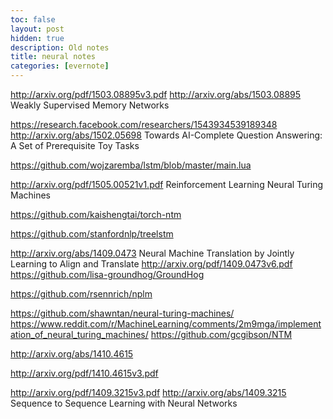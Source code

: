 ```yaml
---
toc: false
layout: post
hidden: true
description: Old notes
title: neural notes
categories: [evernote]
---
```


http://arxiv.org/pdf/1503.08895v3.pdf
http://arxiv.org/abs/1503.08895
Weakly Supervised Memory Networks

https://research.facebook.com/researchers/1543934539189348
http://arxiv.org/abs/1502.05698
Towards AI-Complete Question Answering: A Set of Prerequisite Toy Tasks

https://github.com/wojzaremba/lstm/blob/master/main.lua

http://arxiv.org/pdf/1505.00521v1.pdf
Reinforcement Learning Neural Turing Machines

https://github.com/kaishengtai/torch-ntm

https://github.com/stanfordnlp/treelstm

http://arxiv.org/abs/1409.0473
Neural Machine Translation by Jointly Learning to Align and Translate
http://arxiv.org/pdf/1409.0473v6.pdf
https://github.com/lisa-groundhog/GroundHog

https://github.com/rsennrich/nplm

https://github.com/shawntan/neural-turing-machines/
https://www.reddit.com/r/MachineLearning/comments/2m9mga/implementation_of_neural_turing_machines/
https://github.com/gcgibson/NTM

http://arxiv.org/abs/1410.4615

http://arxiv.org/pdf/1410.4615v3.pdf

http://arxiv.org/pdf/1409.3215v3.pdf
http://arxiv.org/abs/1409.3215
Sequence to Sequence Learning with Neural Networks

